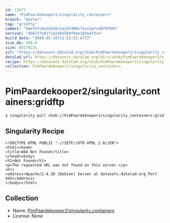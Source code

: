 ```yaml
---
id: 12877
name: "PimPaardekooper2/singularity_containers"
branch: "master"
tag: "gridftp"
commit: "94efe7c8a2d256c5a24fd08c7ace2afcd979f983"
version: "456737e81f1424935b9f0ee103edfdce"
build_date: "2020-05-16T11:52:53.477Z"
size_mb: 204.0
size: 80179231
sif: "https://datasets.datalad.org/shub/PimPaardekooper2/singularity_containers/gridftp/2020-05-16-94efe7c8-456737e8/456737e81f1424935b9f0ee103edfdce.sif"
datalad_url: https://datasets.datalad.org?dir=/shub/PimPaardekooper2/singularity_containers/gridftp/2020-05-16-94efe7c8-456737e8/
recipe: https://datasets.datalad.org/shub/PimPaardekooper2/singularity_containers/gridftp/2020-05-16-94efe7c8-456737e8/Singularity
collection: PimPaardekooper2/singularity_containers
---
```


# PimPaardekooper2/singularity_containers:gridftp

```bash
$ singularity pull shub://PimPaardekooper2/singularity_containers:gridftp
```

## Singularity Recipe

```singularity
<!DOCTYPE HTML PUBLIC "-//IETF//DTD HTML 2.0//EN">
<html><head>
<title>404 Not Found</title>
</head><body>
<h1>Not Found</h1>
<p>The requested URL was not found on this server.</p>
<hr>
<address>Apache/2.4.38 (Debian) Server at datasets.datalad.org Port 443</address>
</body></html>
```

## Collection

 - Name: [PimPaardekooper2/singularity_containers](https://github.com/PimPaardekooper2/singularity_containers)
 - License: None

